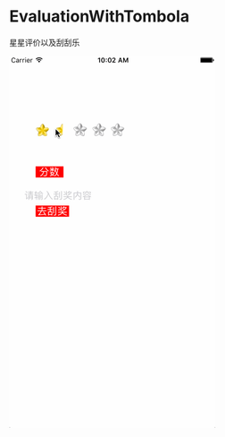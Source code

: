# EvaluationWithTombola
星星评价以及刮刮乐

![image](https://github.com/zhangyqyx/EvaluationWithTombola/blob/master/五星好评以及刮奖.gif)
